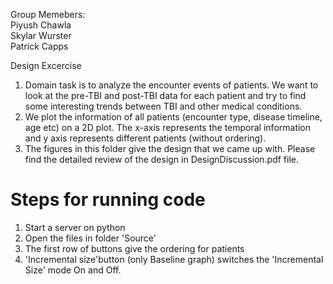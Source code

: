 Group Memebers:<br>
Piyush Chawla<br>
Skylar Wurster<br>
Patrick Capps<br>

Design Excercise

<ol>

<li> Domain task is to analyze the encounter events of patients. We want to look at the pre-TBI and post-TBI data for each patient and try to find some interesting trends between TBI and other medical conditions.
</li>

<li> We plot the information of all patients (encounter type, disease timeline, age etc) on a 2D plot. The x-axis represents the temporal information and y axis represents different patients (without ordering).
</li>

<li> The figures in this folder give the design that we came up with. Please find the detailed review of the design in DesignDiscussion.pdf file.
</li> 

</ol>

<h1> Steps for running code </h1>

<ol>

<li> Start a server on python </li>
<li> Open the files in folder 'Source' </li>
<li> The first row of buttons give the ordering for patients</li>
<li> 'Incremental size'button (only Baseline graph) switches the 'Incremental Size' mode On and Off.
